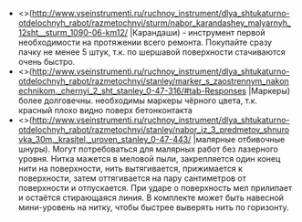   * <>(http://www.vseinstrumenti.ru/ruchnoy_instrument/dlya_shtukaturno-otdelochnyh_rabot/razmetochnyi/sturm/nabor_karandashey_malyarnyh_12sht__sturm_1090-06-km12/ |Карандаши) - инструмент первой необходимости на протяжении всего ремонта. Покупайте сразу пачку не менее 5 штук, т.к. по шершавой поверхности стачиваются очень быстро.
  * <>(http://www.vseinstrumenti.ru/ruchnoy_instrument/dlya_shtukaturno-otdelochnyh_rabot/razmetochnyi/stanley/marker_s_zaostrennym_nakonechnikom._chernyi_2_sht_stanley_0-47-316/#tab-Responses |Маркеры) более долговечны. необходимы маркеры чёрного цвета, т.к. красный плохо видно поверх бетонконтакта
  * <>(http://www.vseinstrumenti.ru/ruchnoy_instrument/dlya_shtukaturno-otdelochnyh_rabot/razmetochnyi/stanley/nabor_iz_3_predmetov_shnurovka_30m._krasitel._uroven_stanley_0-47-443/ |малярные отбивочные шнуры). Могут потребоваться для малярных работ без лазерного уровня. Нитка мажется в меловой пыли, закрепляется один конец нити на поверхности, нить вытягивается, прижимается к поверхности, затем оттягивается на пару сантиметров от поверхности и отпускается. При ударе о поверхность мел прилипает и остаётся стирающаяся линия. В комплекте может быть навесной мини-уровень на нитку, чтобы быстрее выверять нить по горизонту.
